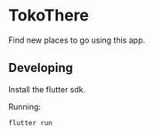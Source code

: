 # TokoThere

Find new places to go using this app.

## Developing

Install the flutter sdk.

Running:

```
flutter run
```
